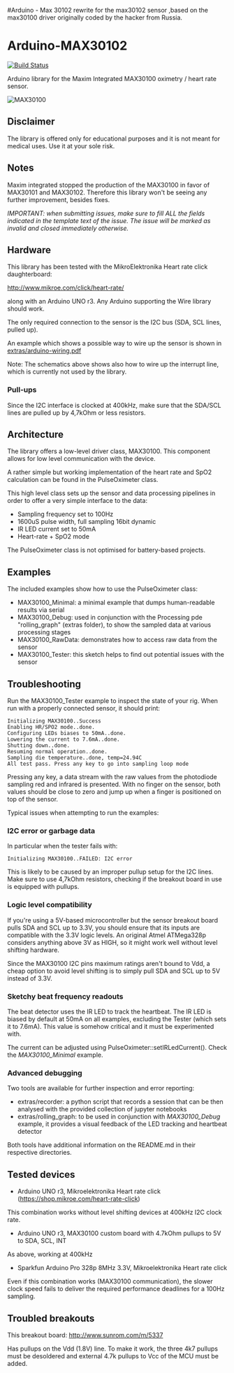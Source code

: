 #Arduino - Max 30102
rewrite for the max30102 sensor ,based on the max30100 driver originally coded by the hacker from Russia.
# Arduino-MAX30102

[![Build Status](https://travis-ci.org/oxullo/Arduino-MAX30100.svg?branch=master)](https://travis-ci.org/oxullo/Arduino-MAX30100)

Arduino library for the Maxim Integrated MAX30100 oximetry / heart rate sensor.

![MAX30100](http://www.mouser.com/images/microsites/Maxim_MAX30102.jpg)

## Disclaimer

The library is offered only for educational purposes and it is not meant for medical uses.
Use it at your sole risk.

## Notes

Maxim integrated stopped the production of the MAX30100 in favor of MAX30101 and MAX30102.
Therefore this library won't be seeing any further improvement, besides fixes.

*IMPORTANT: when submitting issues, make sure to fill ALL the fields indicated in the template text of the issue. The issue will be marked as invalid and closed immediately otherwise.*

## Hardware

This library has been tested with the MikroElektronika Heart rate click daughterboard:

http://www.mikroe.com/click/heart-rate/

along with an Arduino UNO r3. Any Arduino supporting the Wire library should work.

The only required connection to the sensor is the I2C bus (SDA, SCL lines, pulled up).

An example which shows a possible way to wire up the sensor is shown in
[extras/arduino-wiring.pdf](extras/arduino-wiring.pdf)

Note: The schematics above shows also how to wire up the interrupt line, which is
currently not used by the library.

### Pull-ups

Since the I2C interface is clocked at 400kHz, make sure that the SDA/SCL lines are pulled
up by 4,7kOhm or less resistors.

## Architecture

The library offers a low-level driver class, MAX30100.
This component allows for low level communication with the device.

A rather simple but working implementation of the heart rate and SpO2 calculation
can be found in the PulseOximeter class.

This high level class sets up the sensor and data processing pipelines in order to
offer a very simple interface to the data:

 * Sampling frequency set to 100Hz
 * 1600uS pulse width, full sampling 16bit dynamic
 * IR LED current set to 50mA
 * Heart-rate + SpO2 mode

The PulseOximeter class is not optimised for battery-based projects.

## Examples

The included examples show how to use the PulseOximeter class:

 * MAX30100_Minimal: a minimal example that dumps human-readable results via serial
 * MAX30100_Debug: used in conjunction with the Processing pde "rolling_graph" (extras folder), to show the sampled data at various processing stages
 * MAX30100_RawData: demonstrates how to access raw data from the sensor
 * MAX30100_Tester: this sketch helps to find out potential issues with the sensor

## Troubleshooting

Run the MAX30100_Tester example to inspect the state of your rig.
When run with a properly connected sensor, it should print:

```
Initializing MAX30100..Success
Enabling HR/SPO2 mode..done.
Configuring LEDs biases to 50mA..done.
Lowering the current to 7.6mA..done.
Shutting down..done.
Resuming normal operation..done.
Sampling die temperature..done, temp=24.94C
All test pass. Press any key to go into sampling loop mode
```

Pressing any key, a data stream with the raw values from the photodiode sampling red
and infrared is presented.
With no finger on the sensor, both values should be close to zero and jump up when
a finger is positioned on top of the sensor.


Typical issues when attempting to run the examples:

### I2C error or garbage data

In particular when the tester fails with:

```
Initializing MAX30100..FAILED: I2C error
```

This is likely to be caused by an improper pullup setup for the I2C lines.
Make sure to use 4,7kOhm resistors, checking if the breakout board in use is equipped
with pullups.

### Logic level compatibility

If you're using a 5V-based microcontroller but the sensor breakout board pulls SDA and SCL up
to 3.3V, you should ensure that its inputs are compatible with the 3.3V logic levels.
An original Atmel ATMega328p considers anything above 3V as HIGH, so it might work well without
level shifting hardware.

Since the MAX30100 I2C pins maximum ratings aren't bound to Vdd, a cheap option to avoid
level shifting is to simply pull SDA and SCL up to 5V instead of 3.3V.

### Sketchy beat frequency readouts

The beat detector uses the IR LED to track the heartbeat. The IR LED is biased
by default at 50mA on all examples, excluding the Tester (which sets it to 7.6mA).
This value is somehow critical and it must be experimented with.

The current can be adjusted using PulseOximeter::setIRLedCurrent().
Check the _MAX30100_Minimal_ example.

### Advanced debugging

Two tools are available for further inspection and error reporting:

* extras/recorder: a python script that records a session that can be then analysed with the provided collection of jupyter notebooks
* extras/rolling_graph: to be used in conjunction with _MAX30100_Debug_ example, it provides a visual feedback of the LED tracking and heartbeat detector

Both tools have additional information on the README.md in their respective directories.

## Tested devices

* Arduino UNO r3, Mikroelektronika Heart rate click (https://shop.mikroe.com/heart-rate-click)

This combination works without level shifting devices at 400kHz I2C clock rate.

* Arduino UNO r3, MAX30100 custom board with 4.7kOhm pullups to 5V to SDA, SCL, INT

As above, working at 400kHz

* Sparkfun Arduino Pro 328p 8MHz 3.3V, Mikroelektronika Heart rate click

Even if this combination works (MAX30100 communication), the slower clock speed fails to deliver
the required performance deadlines for a 100Hz sampling.

## Troubled breakouts

This breakout board: http://www.sunrom.com/m/5337

Has pullups on the Vdd (1.8V) line. To make it work, the three 4k7 pullups must be
desoldered and external 4.7k pullups to Vcc of the MCU must be added.
